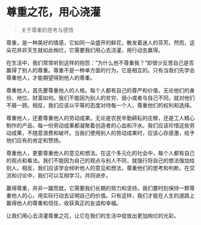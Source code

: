 # 尊重之花，用心浇灌
> 关于尊重的思考与感悟

尊重，是一种美好的情感，它如同一朵盛开的鲜花，散发着迷人的芬芳。然而，这朵花并非天生就如此绚烂，它需要我们用心去浇灌，用行动去赢得。

在生活中，我们常常听到这样的抱怨：“为什么他不尊重我？”却很少反思自己是否赢得了别人的尊重。尊重不是一种单方面的行为，它是相互的。只有当我们先学会尊重他人，才能期望得到他人的尊重。

尊重他人，首先要尊重他人的人格。每个人都有自己的尊严和价值，无论他们的身份、地位、财富如何。我们不能因为别人的贫穷、弱小或者与自己不同，就对他们不屑一顾。相反，我们应该以平等的态度对待每一个人，尊重他们的权利和选择。

尊重他人，还要尊重他人的劳动成果。无论是农民辛勤耕耘的庄稼，还是工人精心制作的产品，每一份劳动成果都凝聚着创造者的心血和汗水。我们应该珍惜这些劳动成果，不随意浪费和破坏。当我们使用别人的劳动成果时，应该心存感激，给予他们应有的肯定和赞扬。

尊重他人，更要尊重他人的意见和想法。在这个多元化的社会中，每个人都有自己的观点和看法。我们不能因为自己的观点与别人不同，就强行将自己的想法强加给别人。相反，我们应该学会倾听他人的意见和想法，尊重他们的思考和判断。在交流和讨论中，我们可以互相学习，共同进步。

赢得尊重，并非一蹴而就，它需要我们长期的努力和坚持。我们要时刻保持一颗尊重他人的心，用实际行动去证明自己的价值。只有这样，我们才能在人生的道路上赢得他人的尊重和信任，收获真正的友谊和幸福。

让我们用心去浇灌尊重之花，让它在我们的生活中绽放出更加绚烂的光彩。